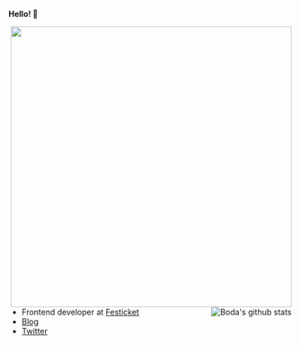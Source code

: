 **Hello! 👋**

<a href="https://wakatime.com"><img src="https://wakatime.com/share/@bodazhao/8fefbcae-9f1a-453f-9642-aff15c3827b3.png" width="500px" align="right"/></a>

<img align="right" src="https://github-readme-stats.vercel.app/api?username=bodazhao&show_icons=true&theme=graywhite" alt="Boda's github stats"/>

- Frontend developer at [Festicket](https://www.festicket.com/)
- [Blog](https://boda.dev/)
- [Twitter](https://twitter.com/bodazhao)


